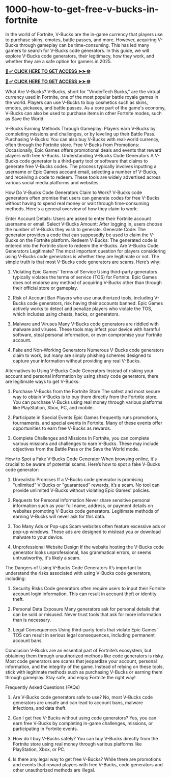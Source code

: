 # 1000-how-to-get-free-v-bucks-in-fortnite
In the world of Fortnite, V-Bucks are the in-game currency that players use to purchase skins, emotes, battle passes, and more. However, acquiring V-Bucks through gameplay can be time-consuming. This has led many gamers to search for V-Bucks code generators. In this guide, we will explore V-Bucks code generators, their legitimacy, how they work, and whether they are a safe option for gamers in 2025.


**[📌 ✅ CLICK HERE TO GET ACCESS ➤➤ 🌐](https://newmegadeals.xyz/FORTNITE/)**



**[📌 ✅ CLICK HERE TO GET ACCESS ➤➤ 🌐](https://newmegadeals.xyz/FORTNITE/)**




What Are V-Bucks?
V-Bucks, short for "VinderTech Bucks," are the virtual currency used in Fortnite, one of the most popular battle royale games in the world. Players can use V-Bucks to buy cosmetics such as skins, emotes, pickaxes, and battle passes. As a core part of the game's economy, V-Bucks can also be used to purchase items in other Fortnite modes, such as Save the World.

V-Bucks Earning Methods
Through Gameplay: Players earn V-Bucks by completing missions and challenges, or by leveling up their Battle Pass.
Purchasing V-Bucks: You can also buy V-Bucks with real-world currency, often through the Fortnite store.
Free V-Bucks from Promotions: Occasionally, Epic Games offers promotional deals and events that reward players with free V-Bucks.
Understanding V-Bucks Code Generators
A V-Bucks code generator is a third-party tool or software that claims to generate free V-Bucks codes. The process typically involves inputting a username or Epic Games account email, selecting a number of V-Bucks, and receiving a code to redeem. These tools are widely advertised across various social media platforms and websites.

How Do V-Bucks Code Generators Claim to Work?
V-Bucks code generators often promise that users can generate codes for free V-Bucks without having to spend real money or wait through time-consuming methods. Here's a general overview of how they claim to work:

Enter Account Details: Users are asked to enter their Fortnite account username or email.
Select V-Bucks Amount: After logging in, users choose the number of V-Bucks they wish to generate.
Generate Code: The generator provides a code that can supposedly be used to claim the V-Bucks on the Fortnite platform.
Redeem V-Bucks: The generated code is entered into the Fortnite store to redeem the V-Bucks.
Are V-Bucks Code Generators Legitimate?
The most important question for players considering using V-Bucks code generators is whether they are legitimate or not. The simple truth is that most V-Bucks code generators are scams. Here’s why:

1. Violating Epic Games' Terms of Service
Using third-party generators typically violates the terms of service (TOS) for Fortnite. Epic Games does not endorse any method of acquiring V-Bucks other than through their official store or gameplay.

2. Risk of Account Ban
Players who use unauthorized tools, including V-Bucks code generators, risk having their accounts banned. Epic Games actively works to detect and penalize players who violate the TOS, which includes using cheats, hacks, or generators.

3. Malware and Viruses
Many V-Bucks code generators are riddled with malware and viruses. These tools may infect your device with harmful software, steal personal information, or even compromise your Fortnite account.

4. Fake and Non-Working Generators
Numerous V-Bucks code generators claim to work, but many are simply phishing schemes designed to capture your information without providing any real V-Bucks.

Alternatives to Using V-Bucks Code Generators
Instead of risking your account and personal information by using shady code generators, there are legitimate ways to get V-Bucks:

1. Purchase V-Bucks from the Fortnite Store
The safest and most secure way to obtain V-Bucks is to buy them directly from the Fortnite store. You can purchase V-Bucks using real money through various platforms like PlayStation, Xbox, PC, and mobile.

2. Participate in Special Events
Epic Games frequently runs promotions, tournaments, and special events in Fortnite. Many of these events offer opportunities to earn free V-Bucks as rewards.

3. Complete Challenges and Missions
In Fortnite, you can complete various missions and challenges to earn V-Bucks. These may include objectives from the Battle Pass or the Save the World mode.

How to Spot a Fake V-Bucks Code Generator
When browsing online, it's crucial to be aware of potential scams. Here’s how to spot a fake V-Bucks code generator:

1. Unrealistic Promises
If a V-Bucks code generator is promising "unlimited" V-Bucks or "guaranteed" rewards, it’s a scam. No tool can provide unlimited V-Bucks without violating Epic Games' policies.

2. Requests for Personal Information
Never share sensitive personal information such as your full name, address, or payment details on websites promoting V-Bucks code generators. Legitimate methods of earning V-Bucks will never ask for this data.

3. Too Many Ads or Pop-ups
Scam websites often feature excessive ads or pop-up windows. These ads are designed to mislead you or download malware to your device.

4. Unprofessional Website Design
If the website hosting the V-Bucks code generator looks unprofessional, has grammatical errors, or seems untrustworthy, it's likely a scam.

The Dangers of Using V-Bucks Code Generators
It’s important to understand the risks associated with using V-Bucks code generators, including:

1. Security Risks
Code generators often require users to input their Fortnite account login information. This can result in account theft or identity theft.

2. Personal Data Exposure
Many generators ask for personal details that can be sold or misused. Never trust tools that ask for more information than is necessary.

3. Legal Consequences
Using third-party tools that violate Epic Games' TOS can result in serious legal consequences, including permanent account bans.

Conclusion
V-Bucks are an essential part of Fortnite’s ecosystem, but obtaining them through unauthorized methods like code generators is risky. Most code generators are scams that jeopardize your account, personal information, and the integrity of the game. Instead of relying on these tools, stick with legitimate methods such as purchasing V-Bucks or earning them through gameplay. Stay safe, and enjoy Fortnite the right way!

Frequently Asked Questions (FAQs)
1. Are V-Bucks code generators safe to use?
No, most V-Bucks code generators are unsafe and can lead to account bans, malware infections, and data theft.

2. Can I get free V-Bucks without using code generators?
Yes, you can earn free V-Bucks by completing in-game challenges, missions, or participating in Fortnite events.

3. How do I buy V-Bucks safely?
You can buy V-Bucks directly from the Fortnite store using real money through various platforms like PlayStation, Xbox, or PC.

4. Is there any legal way to get free V-Bucks?
While there are promotions and events that reward players with free V-Bucks, code generators and other unauthorized methods are illegal.
